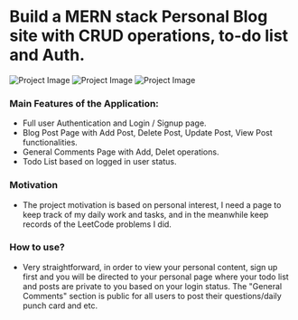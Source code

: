 # Build a MERN stack Personal Blog site with CRUD operations, to-do list and Auth.

![Project Image]("./LoginSignupPage.png")
![Project Image]("./MainPage.png")
![Project Image]("./ToDoList.png")

### Main Features of the Application:
- Full user Authentication and Login / Signup page.
- Blog Post Page with Add Post, Delete Post, Update Post, View Post functionalities.
- General Comments Page with Add, Delet operations.
- Todo List based on logged in user status.

### Motivation
- The project motivation is based on personal interest, I need a page to keep track of my daily work and tasks, and in the meanwhile keep records of the LeetCode problems I did.

### How to use?
- Very straightforward, in order to view your personal content, sign up first and you will be directed to your personal page where your todo list and posts are private to you based on your login status. The "General Comments" section is public for all users to post their questions/daily punch card and etc.